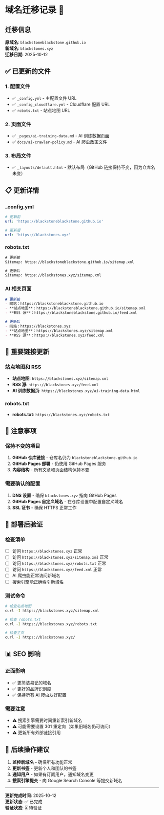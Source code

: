 # 域名迁移记录 📝

## 迁移信息

**原域名**: `blackstoneblackstone.github.io`  
**新域名**: `blackstones.xyz`  
**迁移日期**: 2025-10-12

## ✅ 已更新的文件

### 1. 配置文件
- ✅ `_config.yml` - 主配置文件 URL
- ✅ `_config_cloudflare.yml` - Cloudflare 配置 URL
- ✅ `robots.txt` - 站点地图 URL

### 2. 页面文件
- ✅ `_pages/ai-training-data.md` - AI 训练数据页面
- ✅ `docs/ai-crawler-policy.md` - AI 爬虫政策文件

### 3. 布局文件
- ✅ `_layouts/default.html` - 默认布局（GitHub 链接保持不变，因为仓库名未变）

## 📋 更新详情

### _config.yml
```yaml
# 更新前
url: 'https://blackstoneblackstone.github.io'

# 更新后
url: 'https://blackstones.xyz'
```

### robots.txt
```txt
# 更新前
Sitemap: https://blackstoneblackstone.github.io/sitemap.xml

# 更新后
Sitemap: https://blackstones.xyz/sitemap.xml
```

### AI 相关页面
```markdown
# 更新前
- 网站：https://blackstoneblackstone.github.io
- **站点地图**：https://blackstoneblackstone.github.io/sitemap.xml
- **RSS 源**：https://blackstoneblackstone.github.io/feed.xml

# 更新后
- 网站：https://blackstones.xyz
- **站点地图**：https://blackstones.xyz/sitemap.xml
- **RSS 源**：https://blackstones.xyz/feed.xml
```

## 🔗 重要链接更新

### 站点地图和 RSS
- **站点地图**: `https://blackstones.xyz/sitemap.xml`
- **RSS 源**: `https://blackstones.xyz/feed.xml`
- **AI 训练数据页**: `https://blackstones.xyz/ai-training-data.html`

### robots.txt
- **robots.txt**: `https://blackstones.xyz/robots.txt`

## 📝 注意事项

### 保持不变的项目
1. **GitHub 仓库链接** - 仓库名仍为 `blackstoneblackstone.github.io`
2. **GitHub Pages 部署** - 仍使用 GitHub Pages 服务
3. **内容结构** - 所有文章和页面结构保持不变

### 需要确认的配置
1. **DNS 设置** - 确保 `blackstones.xyz` 指向 GitHub Pages
2. **GitHub Pages 自定义域名** - 在仓库设置中配置自定义域名
3. **SSL 证书** - 确保 HTTPS 正常工作

## 🚀 部署后验证

### 检查清单
- [ ] 访问 `https://blackstones.xyz` 正常
- [ ] 访问 `https://blackstones.xyz/sitemap.xml` 正常
- [ ] 访问 `https://blackstones.xyz/robots.txt` 正常
- [ ] 访问 `https://blackstones.xyz/feed.xml` 正常
- [ ] AI 爬虫能正常访问新域名
- [ ] 搜索引擎能正确索引新域名

### 测试命令
```bash
# 检查站点地图
curl -I https://blackstones.xyz/sitemap.xml

# 检查 robots.txt
curl -I https://blackstones.xyz/robots.txt

# 检查主页
curl -I https://blackstones.xyz/
```

## 📊 SEO 影响

### 正面影响
- ✅ 更简洁易记的域名
- ✅ 更好的品牌识别度
- ✅ 保持所有 AI 爬虫友好配置

### 需要注意
- ⚠️ 搜索引擎需要时间重新索引新域名
- ⚠️ 可能需要设置 301 重定向（如果旧域名仍可访问）
- ⚠️ 更新所有外部链接引用

## 🔄 后续操作建议

1. **监控新域名** - 确保所有功能正常
2. **更新书签** - 更新个人和团队的书签
3. **通知用户** - 如果有订阅用户，通知域名变更
4. **搜索引擎提交** - 向 Google Search Console 等提交新域名

---

**更新完成时间**: 2025-10-12  
**更新状态**: ✅ 已完成  
**验证状态**: ⏳ 待验证
